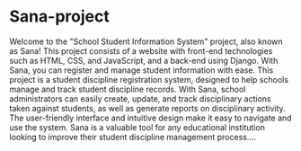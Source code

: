 # Sana-project
Welcome to the "School Student Information System" project, also known as Sana! This project consists of a website with front-end technologies such as HTML, CSS, and JavaScript, and a back-end using Django. With Sana, you can register and manage student information with ease.
This project is a student discipline registration system, designed to help schools manage and track student discipline records.
With Sana, school administrators can easily create, update, and track disciplinary actions taken against students, as well as generate reports on disciplinary activity. The user-friendly interface and intuitive design make it easy to navigate and use the system. Sana is a valuable tool for any educational institution looking to improve their student discipline management process....

